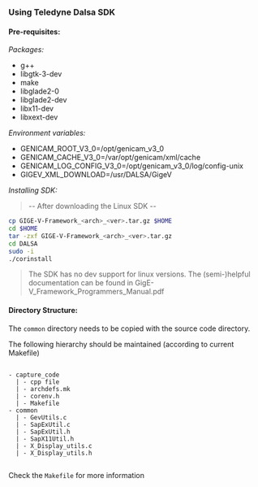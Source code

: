 ### Using Teledyne Dalsa SDK

#### Pre-requisites:

*Packages:*
- g++
- libgtk-3-dev
- make
- libglade2-0
- libglade2-dev
- libx11-dev
- libxext-dev

*Environment variables:*
- GENICAM_ROOT_V3_0=/opt/genicam_v3_0
- GENICAM_CACHE_V3_0=/var/opt/genicam/xml/cache
- GENICAM_LOG_CONFIG_V3_0=/opt/genicam_v3_0/log/config-unix
- GIGEV_XML_DOWNLOAD=/usr/DALSA/GigeV

*Installing SDK:*
> -- After downloading the Linux SDK --

```bash
cp GIGE-V-Framework_<arch>_<ver>.tar.gz $HOME
cd $HOME
tar -zxf GIGE-V-Framework_<arch>_<ver>.tar.gz
cd DALSA
sudo -i
./corinstall
```

> The SDK has no dev support for linux versions.
> The (semi-)helpful documentation can be found in GigE-V_Framework_Programmers_Manual.pdf

#### Directory Structure:

The `common` directory needs to be copied with the source code directory.

The following hierarchy should be maintained (according to current Makefile)

```

- capture_code
  | - cpp file
  | - archdefs.mk
  | - corenv.h
  | - Makefile
- common
  | - GevUtils.c
  | - SapExUtil.c
  | - SapExUtil.h
  | - SapX11Util.h
  | - X_Display_utils.c
  | - X_Display_utils.h
  
```

Check the `Makefile` for more information
